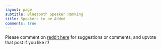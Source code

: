```yaml
---
layout: page
subtitle: Bluetooth Speaker Ranking
title: Speakers to be Added
comments: true
---
```


Please comment on [reddit here](https://www.reddit.com/r/WirelessSpeakers/comments/16zs2ol/ranking_all_battery_powered_wireless_speakers/) for suggestions or comments, and upvote that post if you like it!
